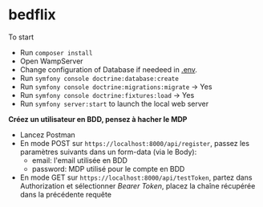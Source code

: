 # bedflix

To start
- Run `composer install`
- Open WampServer
- Change configuration of Database if needeed in [.env](<.env>).
- Run `symfony console doctrine:database:create`
- Run `symfony console doctrine:migrations:migrate` -> Yes
- Run `symfony console doctrine:fixtures:load` -> Yes
- Run `symfony server:start` to launch the local web server

**Créez un utilisateur en BDD, pensez à hacher le MDP**
- Lancez Postman
- En mode POST sur ` https://localhost:8000/api/register `, passez les paramètres suivants dans un form-data (via le Body):
    - email: l'email utilisée en BDD
    - password: MDP utilisé pour le compte en BDD
- En mode GET sur ` https://localhost:8000/api/testToken `, partez dans Authorization et sélectionner *Bearer Token*, placez la chaîne récupérée dans la précédente requête 